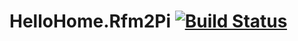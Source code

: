 # HelloHome.Rfm2Pi [![Build Status](https://travis-ci.org/vdesmedt/HelloHome.Rfm2Pi.svg?branch=master)](https://travis-ci.org/vdesmedt/HelloHome.Rfm2Pi)
